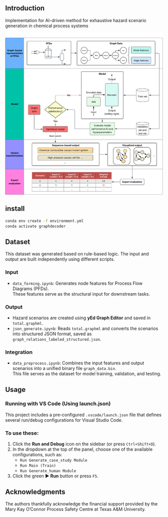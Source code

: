 ## Introduction

Implementation for AI-driven method for exhaustive hazard scenario generation in chemical process systems

<!-- ![Methodology](./figures/methdology/methdology.svg) -->

<img src="./figures/methodology/methodology.svg" alt="Methodology Diagram" width="600"/>

## install

```bash
conda env create -f environment.yml
conda activate graphdecoder
```

## Dataset

This dataset was generated based on rule-based logic. The input and output are built independently using different scripts.

### Input

- `data_forming.ipynb`: Generates node features for Process Flow Diagrams (PFDs).  
  These features serve as the structural input for downstream tasks.

### Output

- Hazard scenarios are created using **yEd Graph Editor** and saved in `total.graphml`.
- `json_generate.ipynb`: Reads `total.graphml` and converts the scenarios into structured JSON format, saved as `graph_relations_labeled_structured.json`.

### Integration

- `data_preprocess.ipynb`: Combines the input features and output scenarios into a unified binary file `graph_data.bin`.  
  This file serves as the dataset for model training, validation, and testing.


## Usage 

### Running with VS Code (Using launch.json)

This project includes a pre-configured `.vscode/launch.json` file that defines several run/debug configurations for Visual Studio Code.

### To use these:

1. Click the **Run and Debug** icon on the sidebar (or press `Ctrl+Shift+D`).
2. In the dropdown at the top of the panel, choose one of the available configurations, such as:  
   - `Run Generate_case_study Module`  
   - `Run Main (Train)`  
   - `Run Generate_human Module`  
3. Click the green **▶ Run** button or press `F5`.

## Acknowledgments 

The authors thankfully acknowledge the financial support provided by the Mary Kay O’Connor Process Safety Centre at Texas A&M University. 
